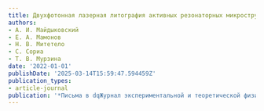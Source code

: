 ```yaml
---
title: Двухфотонная лазерная литография активных резонаторных микроструктур
authors:
- А. И. Майдыковский
- Е. А. Мамонов
- Н. В. Митетело
- С. Сориа
- Т. В. Мурзина
date: '2022-01-01'
publishDate: '2025-03-14T15:59:47.594459Z'
publication_types:
- article-journal
publication: '*Письма в dqЖурнал экспериментальной и теоретической физикиdq*'
---
```

